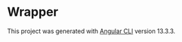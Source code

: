 # Wrapper

This project was generated with [Angular CLI](https://github.com/angular/angular-cli) version 13.3.3.
